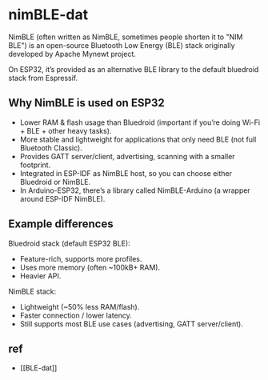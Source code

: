 
# nimBLE-dat

NimBLE (often written as NimBLE, sometimes people shorten it to "NIM BLE") is an open-source Bluetooth Low Energy (BLE) stack originally developed by Apache Mynewt project.

On ESP32, it’s provided as an alternative BLE library to the default bluedroid stack from Espressif.

## Why NimBLE is used on ESP32

- Lower RAM & flash usage than Bluedroid (important if you’re doing Wi-Fi + BLE + other heavy tasks).
- More stable and lightweight for applications that only need BLE (not full Bluetooth Classic).
- Provides GATT server/client, advertising, scanning with a smaller footprint.
- Integrated in ESP-IDF as NimBLE host, so you can choose either Bluedroid or NimBLE.
- In Arduino-ESP32, there’s a library called NimBLE-Arduino (a wrapper around ESP-IDF NimBLE).

## Example differences

Bluedroid stack (default ESP32 BLE):

- Feature-rich, supports more profiles.
- Uses more memory (often ~100kB+ RAM).
- Heavier API.

NimBLE stack:

- Lightweight (~50% less RAM/flash).
- Faster connection / lower latency.
- Still supports most BLE use cases (advertising, GATT server/client).



## ref 

- [[BLE-dat]]